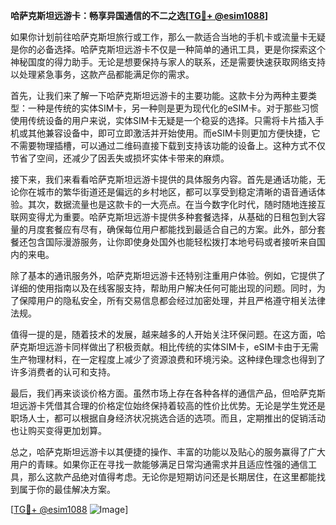 **哈萨克斯坦远游卡：畅享异国通信的不二之选[[TG💪+ @esim1088](https://t.me/s/esim1088)]**

如果你计划前往哈萨克斯坦旅行或工作，那么一款适合当地的手机卡或流量卡无疑是你的必备选择。哈萨克斯坦远游卡不仅是一种简单的通讯工具，更是你探索这个神秘国度的得力助手。无论是想要保持与家人的联系，还是需要快速获取网络支持以处理紧急事务，这款产品都能满足你的需求。

首先，让我们来了解一下哈萨克斯坦远游卡的主要功能。这款卡分为两种主要类型：一种是传统的实体SIM卡，另一种则是更为现代化的eSIM卡。对于那些习惯使用传统设备的用户来说，实体SIM卡无疑是一个稳妥的选择。只需将卡片插入手机或其他兼容设备中，即可立即激活并开始使用。而eSIM卡则更加方便快捷，它不需要物理插槽，可以通过二维码直接下载到支持该功能的设备上。这种方式不仅节省了空间，还减少了因丢失或损坏实体卡带来的麻烦。

接下来，我们来看看哈萨克斯坦远游卡提供的具体服务内容。首先是通话功能，无论你在城市的繁华街道还是偏远的乡村地区，都可以享受到稳定清晰的语音通话体验。其次，数据流量也是这款卡的一大亮点。在当今数字化时代，随时随地连接互联网变得尤为重要。哈萨克斯坦远游卡提供多种套餐选择，从基础的日租包到大容量的月度套餐应有尽有，确保每位用户都能找到最适合自己的方案。此外，部分套餐还包含国际漫游服务，让你即使身处国外也能轻松拨打本地号码或者接听来自国内的来电。

除了基本的通讯服务外，哈萨克斯坦远游卡还特别注重用户体验。例如，它提供了详细的使用指南以及在线客服支持，帮助用户解决任何可能出现的问题。同时，为了保障用户的隐私安全，所有交易信息都会经过加密处理，并且严格遵守相关法律法规。

值得一提的是，随着技术的发展，越来越多的人开始关注环保问题。在这方面，哈萨克斯坦远游卡同样做出了积极贡献。相比传统的实体SIM卡，eSIM卡由于无需生产物理材料，在一定程度上减少了资源浪费和环境污染。这种绿色理念也得到了许多消费者的认可和支持。

最后，我们再来谈谈价格方面。虽然市场上存在各种各样的通信产品，但哈萨克斯坦远游卡凭借其合理的价格定位始终保持着较高的性价比优势。无论是学生党还是职场人士，都可以根据自身经济状况挑选合适的选项。而且，定期推出的促销活动也让购买变得更加划算。

总之，哈萨克斯坦远游卡以其便捷的操作、丰富的功能以及贴心的服务赢得了广大用户的青睐。如果你正在寻找一款能够满足日常沟通需求并且适应性强的通信工具，那么这款产品绝对值得考虑。无论你是短期访问还是长期居住，在这里都能找到属于你的最佳解决方案。

[[TG💪+ @esim1088](https://t.me/s/esim1088) ![Image](https://i.postimg.cc/4NQfJmqS/Snipaste-2025-05-13-00-14-12.png)]